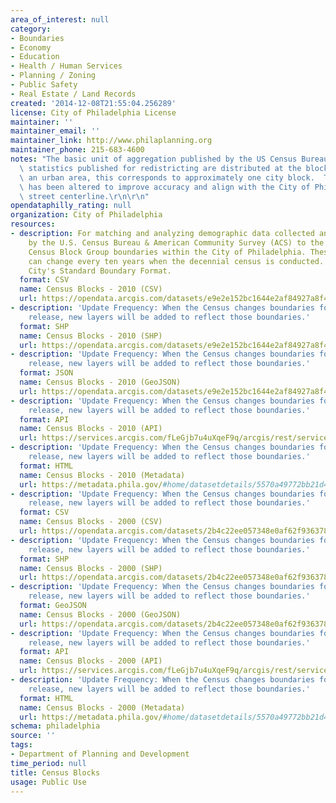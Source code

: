 ```yaml
---
area_of_interest: null
category:
- Boundaries
- Economy
- Education
- Health / Human Services
- Planning / Zoning
- Public Safety
- Real Estate / Land Records
created: '2014-12-08T21:55:04.256289'
license: City of Philadelphia License
maintainer: ''
maintainer_email: ''
maintainer_link: http://www.philaplanning.org
maintainer_phone: 215-683-4600
notes: "The basic unit of aggregation published by the US Census Bureau.  Population\
  \ statistics published for redistricting are distributed at the block level.  In\
  \ an urban area, this corresponds to approximately one city block.  This block map\
  \ has been altered to improve accuracy and align with the City of Philadelphia's\
  \ street centerline.\r\n\r\n"
opendataphilly_rating: null
organization: City of Philadelphia
resources:
- description: For matching and analyzing demographic data collected and compiled
    by the U.S. Census Bureau & American Community Survey (ACS) to the geography of
    Census Block Group boundaries within the City of Philadelphia. These boundaries
    can change every ten years when the decennial census is conducted. Adjusted to
    City's Standard Boundary Format.
  format: CSV
  name: Census Blocks - 2010 (CSV)
  url: https://opendata.arcgis.com/datasets/e9e2e152bc1644e2af84927a8f4c3c06_0.csv
- description: 'Update Frequency: When the Census changes boundaries for each data
    release, new layers will be added to reflect those boundaries.'
  format: SHP
  name: Census Blocks - 2010 (SHP)
  url: https://opendata.arcgis.com/datasets/e9e2e152bc1644e2af84927a8f4c3c06_0.zip
- description: 'Update Frequency: When the Census changes boundaries for each data
    release, new layers will be added to reflect those boundaries.'
  format: JSON
  name: Census Blocks - 2010 (GeoJSON)
  url: https://opendata.arcgis.com/datasets/e9e2e152bc1644e2af84927a8f4c3c06_0.geojson
- description: 'Update Frequency: When the Census changes boundaries for each data
    release, new layers will be added to reflect those boundaries.'
  format: API
  name: Census Blocks - 2010 (API)
  url: https://services.arcgis.com/fLeGjb7u4uXqeF9q/arcgis/rest/services/Census_Blocks_2010/FeatureServer/0/query?outFields=*&where=1%3D1
- description: 'Update Frequency: When the Census changes boundaries for each data
    release, new layers will be added to reflect those boundaries.'
  format: HTML
  name: Census Blocks - 2010 (Metadata)
  url: https://metadata.phila.gov/#home/datasetdetails/5570a49772bb21d44d123607/representationdetails/557ae987e18719ff026b4caf/
- description: 'Update Frequency: When the Census changes boundaries for each data
    release, new layers will be added to reflect those boundaries.'
  format: CSV
  name: Census Blocks - 2000 (CSV)
  url: https://opendata.arcgis.com/datasets/2b4c22ee057348e0af62f9363781eba2_0.csv
- description: 'Update Frequency: When the Census changes boundaries for each data
    release, new layers will be added to reflect those boundaries.'
  format: SHP
  name: Census Blocks - 2000 (SHP)
  url: https://opendata.arcgis.com/datasets/2b4c22ee057348e0af62f9363781eba2_0.zip
- description: 'Update Frequency: When the Census changes boundaries for each data
    release, new layers will be added to reflect those boundaries.'
  format: GeoJSON
  name: Census Blocks - 2000 (GeoJSON)
  url: https://opendata.arcgis.com/datasets/2b4c22ee057348e0af62f9363781eba2_0.geojson
- description: 'Update Frequency: When the Census changes boundaries for each data
    release, new layers will be added to reflect those boundaries.'
  format: API
  name: Census Blocks - 2000 (API)
  url: https://services.arcgis.com/fLeGjb7u4uXqeF9q/arcgis/rest/services/Census_Blocks_2000/FeatureServer/0/query?outFields=*&where=1%3D1
- description: 'Update Frequency: When the Census changes boundaries for each data
    release, new layers will be added to reflect those boundaries.'
  format: HTML
  name: Census Blocks - 2000 (Metadata)
  url: https://metadata.phila.gov/#home/datasetdetails/5570a49772bb21d44d123607/representationdetails/5570a5b91a590a30400c9db9/
schema: philadelphia
source: ''
tags:
- Department of Planning and Development
time_period: null
title: Census Blocks
usage: Public Use
---
```

